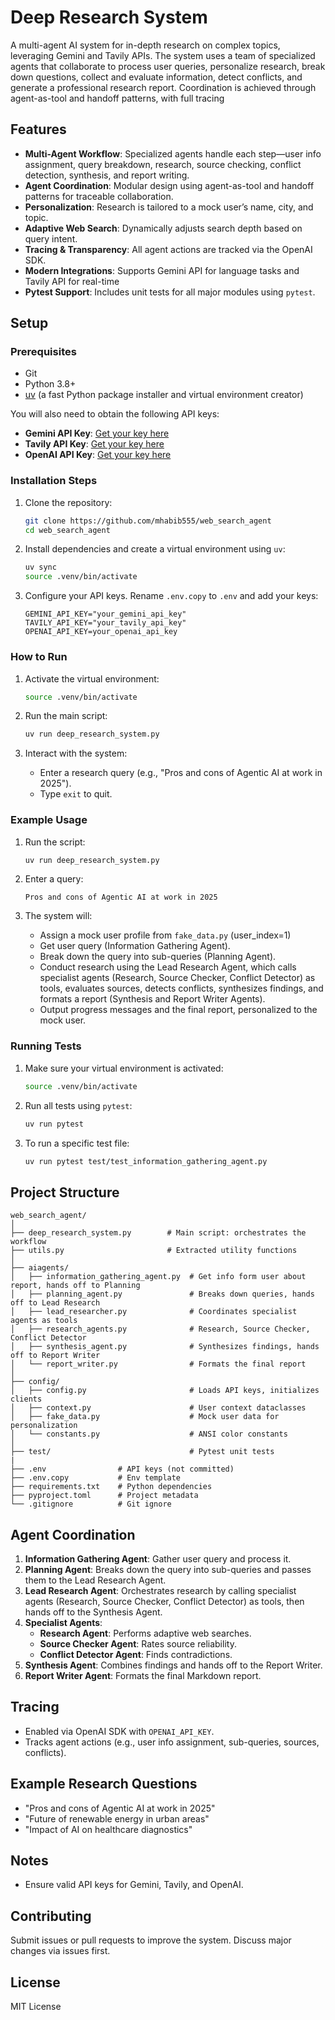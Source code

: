 # Deep Research System

A multi-agent AI system for in-depth research on complex topics, leveraging Gemini and Tavily APIs. The system uses a team of specialized agents that collaborate to process user queries, personalize research, break down questions, collect and evaluate information, detect conflicts, and generate a professional research report. Coordination is achieved through agent-as-tool and handoff patterns, with full tracing

## Features

- **Multi-Agent Workflow**: Specialized agents handle each step—user info assignment, query breakdown, research, source checking, conflict detection, synthesis, and report writing.
- **Agent Coordination**: Modular design using agent-as-tool and handoff patterns for traceable collaboration.
- **Personalization**: Research is tailored to a mock user’s name, city, and topic.
- **Adaptive Web Search**: Dynamically adjusts search depth based on query intent.
- **Tracing & Transparency**: All agent actions are tracked via the OpenAI SDK.
- **Modern Integrations**: Supports Gemini API for language tasks and Tavily API for real-time
- **Pytest Support**: Includes unit tests for all major modules using `pytest`.


## Setup 

### Prerequisites

- Git
- Python 3.8+
- [uv](https://github.com/astral-sh/uv) (a fast Python package installer and virtual environment creator)

You will also need to obtain the following API keys:
- **Gemini API Key**: [Get your key here](https://aistudio.google.com/app/apikey)
- **Tavily API Key**: [Get your key here](https://tavily.com/)
- **OpenAI API Key**: [Get your key here](https://platform.openai.com/api-keys)



### Installation Steps

1.  Clone the repository:
    ```bash
    git clone https://github.com/mhabib555/web_search_agent
    cd web_search_agent
    ```

2. Install dependencies and create a virtual environment using `uv`:
    ```bash
    uv sync
    source .venv/bin/activate
    ```

3.  Configure your API keys. Rename `.env.copy` to `.env` and add your keys:
    ```env
    GEMINI_API_KEY="your_gemini_api_key"
    TAVILY_API_KEY="your_tavily_api_key"
    OPENAI_API_KEY=your_openai_api_key
    ```

### How to Run

1. Activate the virtual environment:
   ```bash
   source .venv/bin/activate
   ```

2. Run the main script:
   ```bash
   uv run deep_research_system.py
   ```

3. Interact with the system:
   - Enter a research query (e.g., "Pros and cons of Agentic AI at work in 2025").
   - Type `exit` to quit.

### Example Usage

1. Run the script:
   ```bash
   uv run deep_research_system.py
   ```

2. Enter a query:
   ```
   Pros and cons of Agentic AI at work in 2025
   ```

3. The system will:
   - Assign a mock user profile from `fake_data.py` (user_index=1)
   - Get user query (Information Gathering Agent).
   - Break down the query into sub-queries (Planning Agent).
   - Conduct research using the Lead Research Agent, which calls specialist agents (Research, Source Checker, Conflict Detector) as tools, evaluates sources, detects conflicts, synthesizes findings, and formats a report (Synthesis and Report Writer Agents).
   - Output progress messages and the final report, personalized to the mock user.

### Running Tests

1. Make sure your virtual environment is activated:
   ```bash
   source .venv/bin/activate
   ```

2. Run all tests using `pytest`:
   ```bash
   uv run pytest
   ```

3. To run a specific test file:
   ```bash
   uv run pytest test/test_information_gathering_agent.py
   ```

## Project Structure

```
web_search_agent/
│
├── deep_research_system.py        # Main script: orchestrates the workflow
├── utils.py                       # Extracted utility functions
│
├── aiagents/
│   ├── information_gathering_agent.py  # Get info form user about report, hands off to Planning
│   ├── planning_agent.py               # Breaks down queries, hands off to Lead Research
│   ├── lead_researcher.py              # Coordinates specialist agents as tools
│   ├── research_agents.py              # Research, Source Checker, Conflict Detector
│   ├── synthesis_agent.py              # Synthesizes findings, hands off to Report Writer
│   └── report_writer.py                # Formats the final report
│
├── config/
│   ├── config.py                       # Loads API keys, initializes clients
│   ├── context.py                      # User context dataclasses
│   ├── fake_data.py                    # Mock user data for personalization
│   └── constants.py                    # ANSI color constants
│
├── test/                               # Pytest unit tests
|
├── .env                # API keys (not committed)
├── .env.copy           # Env template
├── requirements.txt    # Python dependencies
├── pyproject.toml      # Project metadata
└── .gitignore          # Git ignore
```

## Agent Coordination

1. **Information Gathering Agent**: Gather user query and process it.
2. **Planning Agent**: Breaks down the query into sub-queries and passes them to the Lead Research Agent.
3. **Lead Research Agent**: Orchestrates research by calling specialist agents (Research, Source Checker, Conflict Detector) as tools, then hands off to the Synthesis Agent.
4. **Specialist Agents**:  
   - **Research Agent**: Performs adaptive web searches.  
   - **Source Checker Agent**: Rates source reliability.  
   - **Conflict Detector Agent**: Finds contradictions.
5. **Synthesis Agent**: Combines findings and hands off to the Report Writer.
6. **Report Writer Agent**: Formats the final Markdown report.


## Tracing

- Enabled via OpenAI SDK with `OPENAI_API_KEY`.
- Tracks agent actions (e.g., user info assignment, sub-queries, sources, conflicts).

## Example Research Questions

- "Pros and cons of Agentic AI at work in 2025"
- "Future of renewable energy in urban areas"
- "Impact of AI on healthcare diagnostics"

## Notes

- Ensure valid API keys for Gemini, Tavily, and OpenAI.

## Contributing

Submit issues or pull requests to improve the system. Discuss major changes via issues first.

## License

MIT License